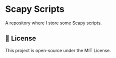 # Scapy Scripts

A repository where I store some Scapy scripts.

## 📝 License

This project is open-source under the MIT License.
